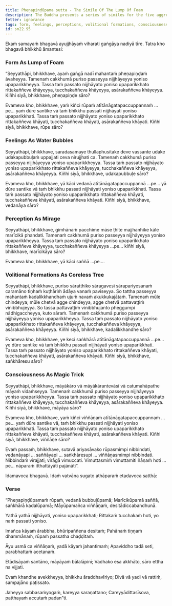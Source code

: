 ```yaml
---
title: Pheṇapiṇḍūpama sutta - The Simile Of The Lump Of Foam
description: The Buddha presents a series of similes for the five aggregates - physical form is akin to a lump of foam, feelings akin to water bubbles, perception like a mirage, volitional formations are like a tree without a core, and consciousness is similar to a magic trick.
fetter: ignorance
tags: form, feelings, perceptions, volitional formations, consciousness, emptiness, essence, simile, aggregates, sn, sn22-34, sn22
id: sn22.95
---
```


Ekaṁ samayaṁ bhagavā ayujjhāyaṁ viharati gaṅgāya nadiyā tīre. Tatra kho bhagavā bhikkhū āmantesi:

### Form As Lump of Foam

“Seyyathāpi, bhikkhave, ayaṁ gaṅgā nadī mahantaṁ pheṇapiṇḍaṁ āvaheyya. Tamenaṁ cakkhumā puriso passeyya nijjhāyeyya yoniso upaparikkheyya. Tassa taṁ passato nijjhāyato yoniso upaparikkhato rittakaññeva khāyeyya, tucchakaññeva khāyeyya, asārakaññeva khāyeyya. Kiñhi siyā, bhikkhave, pheṇapiṇḍe sāro?

Evameva kho, bhikkhave, yaṁ kiñci rūpaṁ atītānāgatapaccuppannaṁ …pe… yaṁ dūre santike vā taṁ bhikkhu passati nijjhāyati yoniso upaparikkhati. Tassa taṁ passato nijjhāyato yoniso upaparikkhato rittakaññeva khāyati, tucchakaññeva khāyati, asārakaññeva khāyati. Kiñhi siyā, bhikkhave, rūpe sāro?

### Feelings As Water Bubbles

Seyyathāpi, bhikkhave, saradasamaye thullaphusitake deve vassante udake udakapubbuḷaṁ uppajjati ceva nirujjhati ca. Tamenaṁ cakkhumā puriso passeyya nijjhāyeyya yoniso upaparikkheyya. Tassa taṁ passato nijjhāyato yoniso upaparikkhato rittakaññeva khāyeyya, tucchakaññeva khāyeyya, asārakaññeva khāyeyya. Kiñhi siyā, bhikkhave, udakapubbuḷe sāro?

Evameva kho, bhikkhave, yā kāci vedanā atītānāgatapaccuppannā …pe… yā dūre santike vā taṁ bhikkhu passati nijjhāyati yoniso upaparikkhati. Tassa taṁ passato nijjhāyato yoniso upaparikkhato rittakaññeva khāyati, tucchakaññeva khāyati, asārakaññeva khāyati. Kiñhi siyā, bhikkhave, vedanāya sāro?

### Perception As Mirage

Seyyathāpi, bhikkhave, gimhānaṁ pacchime māse ṭhite majjhanhike kāle marīcikā phandati. Tamenaṁ cakkhumā puriso passeyya nijjhāyeyya yoniso upaparikkheyya. Tassa taṁ passato nijjhāyato yoniso upaparikkhato rittakaññeva khāyeyya, tucchakaññeva khāyeyya …pe… kiñhi siyā, bhikkhave, marīcikāya sāro?

Evameva kho, bhikkhave, yā kāci saññā …pe….

### Volitional Formations As Coreless Tree

Seyyathāpi, bhikkhave, puriso sāratthiko sāragavesī sārapariyesanaṁ caramāno tiṇhaṁ kuṭhāriṁ ādāya vanaṁ paviseyya. So tattha passeyya mahantaṁ kadalikkhandhaṁ ujuṁ navaṁ akukkukajātaṁ. Tamenaṁ mūle chindeyya; mūle chetvā agge chindeyya, agge chetvā pattavaṭṭiṁ vinibbhujeyya. So tassa pattavaṭṭiṁ vinibbhujanto pheggumpi nādhigaccheyya, kuto sāraṁ. Tamenaṁ cakkhumā puriso passeyya nijjhāyeyya yoniso upaparikkheyya. Tassa taṁ passato nijjhāyato yoniso upaparikkhato rittakaññeva khāyeyya, tucchakaññeva khāyeyya, asārakaññeva khāyeyya. Kiñhi siyā, bhikkhave, kadalikkhandhe sāro?

Evameva kho, bhikkhave, ye keci saṅkhārā atītānāgatapaccuppannā …pe… ye dūre santike vā taṁ bhikkhu passati nijjhāyati yoniso upaparikkhati. Tassa taṁ passato nijjhāyato yoniso upaparikkhato rittakaññeva khāyati, tucchakaññeva khāyati, asārakaññeva khāyati. Kiñhi siyā, bhikkhave, saṅkhāresu sāro?

### Consciousness As Magic Trick

Seyyathāpi, bhikkhave, māyākāro vā māyākārantevāsī vā catumahāpathe māyaṁ vidaṁseyya. Tamenaṁ cakkhumā puriso passeyya nijjhāyeyya yoniso upaparikkheyya. Tassa taṁ passato nijjhāyato yoniso upaparikkhato rittakaññeva khāyeyya, tucchakaññeva khāyeyya, asārakaññeva khāyeyya. Kiñhi siyā, bhikkhave, māyāya sāro?

Evameva kho, bhikkhave, yaṁ kiñci viññāṇaṁ atītānāgatapaccuppannaṁ …pe… yaṁ dūre santike vā, taṁ bhikkhu passati nijjhāyati yoniso upaparikkhati. Tassa taṁ passato nijjhāyato yoniso upaparikkhato rittakaññeva khāyati, tucchakaññeva khāyati, asārakaññeva khāyati. Kiñhi siyā, bhikkhave, viññāṇe sāro?

Evaṁ passaṁ, bhikkhave, sutavā ariyasāvako rūpasmimpi nibbindati, vedanāyapi … saññāyapi … saṅkhāresupi … viññāṇasmimpi nibbindati. Nibbindaṁ virajjati; virāgā vimuccati. Vimuttasmiṁ vimuttamiti ñāṇaṁ hoti …pe… nāparaṁ itthattāyāti pajānāti”.

Idamavoca bhagavā. Idaṁ vatvāna sugato athāparaṁ etadavoca satthā:

### Verse

“Pheṇapiṇḍūpamaṁ rūpaṁ,
vedanā bubbuḷūpamā;
Marīcikūpamā saññā,
saṅkhārā kadalūpamā;
Māyūpamañca viññāṇaṁ,
desitādiccabandhunā.

Yathā yathā nijjhāyati,
yoniso upaparikkhati;
Rittakaṁ tucchakaṁ hoti,
yo naṁ passati yoniso.

Imañca kāyaṁ ārabbha,
bhūripaññena desitaṁ;
Pahānaṁ tiṇṇaṁ dhammānaṁ,
rūpaṁ passatha chaḍḍitaṁ.

Āyu usmā ca viññāṇaṁ,
yadā kāyaṁ jahantimaṁ;
Apaviddho tadā seti,
parabhattaṁ acetanaṁ.

Etādisāyaṁ santāno,
māyāyaṁ bālalāpinī;
Vadhako esa akkhāto,
sāro ettha na vijjati.

Evaṁ khandhe avekkheyya,
bhikkhu āraddhavīriyo;
Divā vā yadi vā rattiṁ,
sampajāno paṭissato.

Jaheyya sabbasaṁyogaṁ,
kareyya saraṇattano;
Careyyādittasīsova,
patthayaṁ accutaṁ padan”ti.
